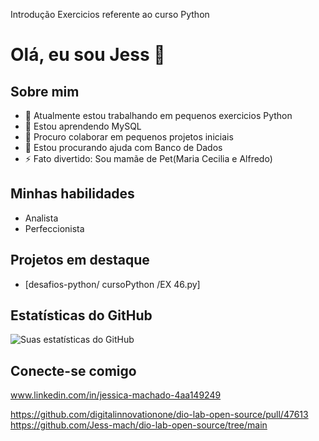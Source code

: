 Introdução
Exercicios  referente ao curso Python


# Olá, eu sou Jess 👋

## Sobre mim
- 🔭 Atualmente estou trabalhando em pequenos exercicios Python
- 🌱 Estou aprendendo MySQL
- 👯 Procuro colaborar em pequenos projetos iniciais 
- 🤔 Estou procurando ajuda com Banco de Dados
- ⚡ Fato divertido: Sou mamãe de Pet(Maria Cecilia e Alfredo)

## Minhas habilidades
- Analista
- Perfeccionista

## Projetos em destaque
- [desafios-python/ cursoPython /EX 46.py]

## Estatísticas do GitHub
![Suas estatísticas do GitHub](https://github-readme-stats.vercel.app/api?username=seuusername&show_icons=true)

## Conecte-se comigo
www.linkedin.com/in/jessica-machado-4aa149249


https://github.com/digitalinnovationone/dio-lab-open-source/pull/47613
https://github.com/Jess-mach/dio-lab-open-source/tree/main